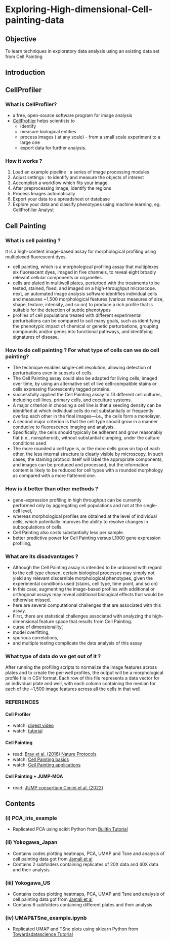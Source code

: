 # Exploring-High-dimensional-Cell-painting-data

## Objective 
To learn techniques in exploratory data analysis using an existing data set from Cell Painting

## Introduction

## CellProfiler 
### What is CellProfiler?
- a free, open-source software program for image analysis
- [CellProfiler](https://cellprofiler.org) helps scientists to
    -  identify 
    - measure biological entities
    - process images ( at any scale) - from a small scale experiment to a large one 
    - export data for further analysis.
### How it works ?
1. Load an example pipeline : a series of image processing modules
2. Adjust settings : to identify and measure the objects of interest 
3. Accomplish a workflow which fits your image 
4. After preprocessing image, identify the regions 
5. Process Images automatically
6. Export your data to a spreadsheet or database
7. Explore your data and classify phenotypes using machine learning, eg. CellProfiller Analyst 

## Cell Painting 

### What is cell painting ?
It is a high-content image-based assay for morphological profiling using multiplexed fluorescent dyes.
- cell painting, which is a morphological profiling assay that multiplexes six fluorescent dyes, imaged in five channels, to reveal eight broadly relevant cellular components or organelles. 
- cells are plated in multiwell plates, perturbed with the treatments to be tested, stained, fixed, and imaged on a high-throughput microscope. next, an automated image analysis software identifies individual cells and measures ~1,500 morphological features (various measures of size, shape, texture, intensity, and so on) to produce a rich profile that is suitable for the detection of subtle phenotypes 
- profiles of cell populations treated with different experimental perturbations can be compared to suit many goals, such as identifying the phenotypic impact of chemical or genetic perturbations, grouping compounds and/or genes into functional pathways, and identifying signatures of disease. 

### How to do cell painting ? For what type of cells can we do cell painting?
- The technique enables single-cell resolution, allowing detection of perturbations even in subsets of cells.
- The Cell Painting assay could also be adapted for living cells, imaged over time, by using an alternative set of live cell–compatible stains or cells expressing fluorescently tagged proteins. 
- successfully applied the Cell Painting assay to 13 different cell cultures, including cell lines, primary cells, and coculture systems. 
- A major criterion in choosing a cell line is that a seeding density can be identified at which individual cells do not substantially or frequently overlap each other in the final images—i.e., the cells form a monolayer. 
- A second major criterion is that the cell type should grow in a manner conducive to fluorescence imaging and analysis. 
- Specifically, the cells should typically be adherent and grow reasonably flat (i.e., nonspheroid), without substantial clumping, under the culture conditions used 
-  The more rounded a cell type is, or the more cells grow on top of each other, the less internal structure is clearly visible by microscopy. In such cases, the staining protocol itself will label the appropriate components, and images can be produced and processed, but the information content is likely to be reduced for cell types with a rounded morphology as compared with a more flattened one. 

### How is it better than other methods ?
- gene-expression profiling in high throughput can be currently performed only by aggregating cell populations and not at the single-cell level, 
- whereas morphological profiles are obtained at the level of individual cells, which potentially improves the ability to resolve changes in subpopulations of cells. 
- Cell Painting also costs substantially less per sample. 
- better predictive power for Cell Painting versus L1000 gene expression profiling, 

### What are its disadvantages ?
- Although the Cell Painting assay is intended to be unbiased with regard to the cell type chosen, certain biological processes may simply not yield any relevant discernible morphological phenotypes, given the experimental conditions used (stains, cell type, time point, and so on) 
- In this case, augmenting the image-based profiles with additional or orthogonal assays may reveal additional biological effects that would be otherwise missed. 
- here are several computational challenges that are associated with this assay. 
- First, there are statistical challenges associated with analyzing the high-dimensional feature space that results from Cell Painting. 
- curse of dimensionality’, 
- model overfitting, 
- spurious correlations, 
- and multiple testing complicate the data analysis of this assay 
### What type of data do we get out of it ?
After running the profiling scripts to normalize the image features across plates and to create the per-well profiles, the output will be a morphological profile file in CSV format. Each row of this file represents a data vector for an individual plate and well, with each column containing the median for each of the ~1,500 image features across all the cells in that well. 

### REFERENCES 
#### Cell Profiler
* watch: [digest video](https://www.youtube.com/watch?v=waJXi6z6bwA&list=PLXSm9cHbSZBBy7JkChB32_e3lURUcT3RL)
* watch: [tutorial](http://-%20https/www.youtube.com/watch?v=eriZdORpFxs)

#### Cell Painting
* read: [Bray et al. (2016) Nature Protocols](https://www.nature.com/articles/nprot.2016.105)
* watch: [Cell Painting basics](https://www.biorxiv.org/content/10.1101/2022.07.13.499171v2)
* watch: [Cell Painting applications](https://www.youtube.com/watch?v=UfB1rzXcc-A) 

#### Cell Painting + JUMP-MOA
* read: [JUMP consortium Cimini et al. (2022)](https://www.biorxiv.org/content/10.1101/2022.07.13.499171v2) 

## Contents 
### (i) PCA_iris_example 
* Replicated PCA using scikit Python from [Builtin Tutorial](https://builtin.com/machine-learning/pca-in-python)

### (ii) Yokogawa_Japan 
* Contains codes plotting heatmaps, PCA, UMAP and Tsne and analysis of cell painting data got from [Jamali et al](https://www.biorxiv.org/content/10.1101/2023.02.15.528711v1)
* Contains 2 subfolders containing replicates of 20X data and 40X data and their analysis

### (iii) Yokogawa_US 
* Contains codes plotting heatmaps, PCA, UMAP and Tsne and analysis of cell painting data got from [Jamali et al](https://www.biorxiv.org/content/10.1101/2023.02.15.528711v1) 
* Contains 6 subfolders containing different plates and their analysis 

### (iv) UMAP&TSne_example.ipynb
* Replicated UMAP and TSne plots using sklearn Python from [Towardsdatascience Tutorial](https://towardsdatascience.com/umap-variance-explained-b0eacb5b0801)








    
    
    
  
  
  
